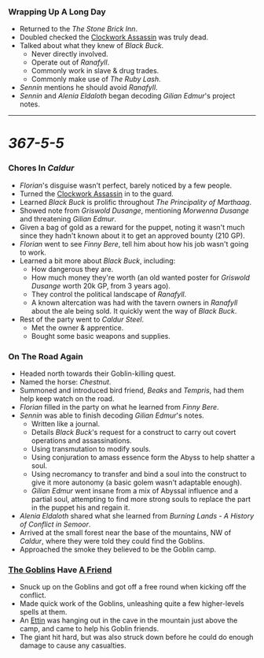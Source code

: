 ### Wrapping Up A Long Day

* Returned to the *The Stone Brick Inn*.
* Doubled checked the [Clockwork Assassin](https://www.dndbeyond.com/monsters/1777893-clockwork-assassin-puppet) was truly dead.
* Talked about what they knew of *Black Buck*.
  * Never directly involved.
  * Operate out of *Ranafyll*.
  * Commonly work in slave & drug trades.
  * Commonly make use of *The Ruby Lash*.
* *Sennin* mentions he should avoid *Ranafyll*.
* *Sennin* and *Alenia Eldaloth* began decoding *Gilian Edmur*'s project notes.

---

# *367-5-5*

### Chores In *Caldur*

* *Florian*'s disguise wasn't perfect, barely noticed by a few people.
* Turned the [Clockwork Assassin](https://www.dndbeyond.com/monsters/1777893-clockwork-assassin-puppet) in to the guard.
* Learned *Black Buck* is prolific throughout *The Principality of Marthaag*.
* Showed note from *Griswold Dusange*, mentioning *Morwenna Dusange* and threatening *Gilian Edmur*.
* Given a bag of gold as a reward for the puppet, noting it wasn't much since they hadn't known about it to get an approved bounty (210 GP).
* *Florian* went to see *Finny Bere*, tell him about how his job wasn't going to work.
* Learned a bit more about *Black Buck*, including: 
  * How dangerous they are.
  * How much money they're worth (an old wanted poster for *Griswold Dusange* worth 20k GP, from 3 years ago).
  * They control the political landscape of *Ranafyll*.
  * A known altercation was had with the tavern owners in *Ranafyll* about the ale being sold. It quickly went the way of *Black Buck*.
* Rest of the party went to *Caldur Steel*.
  * Met the owner & apprentice.
  * Bought some basic weapons and supplies.

### On The Road Again

* Headed north towards their Goblin-killing quest.
* Named the horse: *Chestnut*.
* Summoned and introduced bird friend, *Beaks* and *Tempris*, had them help keep watch on the road.
* *Florian* filled in the party on what he learned from *Finny Bere*.
* *Sennin* was able to finish decoding *Gilian Edmur*'s notes.
  * Written like a journal.
  * Details *Black Buck*'s request for a construct to carry out covert operations and assassinations.
  * Using transmutation to modify souls.
  * Using conjuration to amass essence form the Abyss to help shatter a soul.
  * Using necromancy to transfer and bind a soul into the construct to give it more autonomy (a basic golem wasn't adaptable enough).
  * *Gilian Edmur* went insane from a mix of Abyssal influence and a partial soul, attempting to find more strong souls to replace the part in the puppet his and regain it.
* *Alenia Eldaloth* shared what she learned from *Burning Lands - A History of Conflict in Semoor*.
* Arrived at the small forest near the base of the mountains, NW of *Caldur*, where they were told they could find the Goblins.
* Approached the smoke they believed to be the Goblin camp.

### [The Goblins](https://www.dndbeyond.com/encounters/78225a81-f2b1-477f-b916-f5bb0ed3ce77) Have [A Friend](https://www.dndbeyond.com/encounters/5577cdb8-2996-4cc8-a196-b039d6f224c6)

* Snuck up on the Goblins and got off a free round when kicking off the conflict.
* Made quick work of the Goblins, unleashing quite a few higher-levels spells at them.
* An [Ettin](https://www.dndbeyond.com/encounters/5577cdb8-2996-4cc8-a196-b039d6f224c6) was hanging out in the cave in the mountain just above the camp, and came to help his Goblin friends.
* The giant hit hard, but was also struck down before he could do enough damage to cause any casualties.
